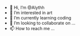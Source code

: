 - 👋 Hi, I’m @Alythh
- 👀 I’m interested in art
- 🌱 I’m currently learning coding
- 💞️ I’m looking to collaborate on ...
- 📫 How to reach me ...

<!---
Alythh/Alythh is a ✨ special ✨ repository because its `README.md` (this file) appears on your GitHub profile.
You can click the Preview link to take a look at your changes.
--->
